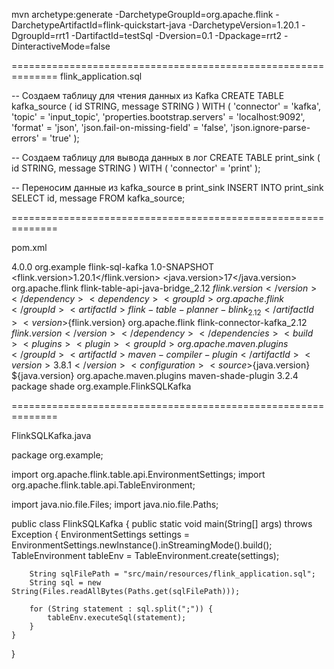 mvn archetype:generate -DarchetypeGroupId=org.apache.flink -DarchetypeArtifactId=flink-quickstart-java -DarchetypeVersion=1.20.1 -DgroupId=rrt1 -DartifactId=testSql -Dversion=0.1 -Dpackage=rrt2 -DinteractiveMode=false


==============================================================
flink_application.sql

-- Создаем таблицу для чтения данных из Kafka
CREATE TABLE kafka_source (
id STRING,
message STRING
) WITH (
'connector' = 'kafka',
'topic' = 'input_topic',
'properties.bootstrap.servers' = 'localhost:9092',
'format' = 'json',
'json.fail-on-missing-field' = 'false',
'json.ignore-parse-errors' = 'true'
);

-- Создаем таблицу для вывода данных в лог
CREATE TABLE print_sink (
id STRING,
message STRING
) WITH (
'connector' = 'print'
);

-- Переносим данные из kafka_source в print_sink
INSERT INTO print_sink
SELECT id, message FROM kafka_source;

==============================================================

pom.xml

<project xmlns="http://maven.apache.org/POM/4.0.0"
xmlns:xsi="http://www.w3.org/2001/XMLSchema-instance"
xsi:schemaLocation="http://maven.apache.org/POM/4.0.0 http://maven.apache.org/xsd/maven-4.0.0.xsd">
<modelVersion>4.0.0</modelVersion>
<groupId>org.example</groupId>
<artifactId>flink-sql-kafka</artifactId>
<version>1.0-SNAPSHOT</version>
<properties>
<flink.version>1.20.1</flink.version>
<java.version>17</java.version>
</properties>
<dependencies>
<dependency>
<groupId>org.apache.flink</groupId>
<artifactId>flink-table-api-java-bridge_2.12</artifactId>
<version>${flink.version}</version>
</dependency>
<dependency>
<groupId>org.apache.flink</groupId>
<artifactId>flink-table-planner-blink_2.12</artifactId>
<version>${flink.version}</version>
</dependency>
<dependency>
<groupId>org.apache.flink</groupId>
<artifactId>flink-connector-kafka_2.12</artifactId>
<version>${flink.version}</version>
</dependency>
</dependencies>
<build>
<plugins>
<plugin>
<groupId>org.apache.maven.plugins</groupId>
<artifactId>maven-compiler-plugin</artifactId>
<version>3.8.1</version>
<configuration>
<source>${java.version}</source>
<target>${java.version}</target>
</configuration>
</plugin>
<plugin>
<groupId>org.apache.maven.plugins</groupId>
<artifactId>maven-shade-plugin</artifactId>
<version>3.2.4</version>
<executions>
<execution>
<phase>package</phase>
<goals>
<goal>shade</goal>
</goals>
<configuration>
<transformers>
<transformer implementation="org.apache.maven.plugins.shade.resource.ServicesResourceTransformer"/>
<transformer implementation="org.apache.maven.plugins.shade.resource.ManifestResourceTransformer">
<mainClass>org.example.FlinkSQLKafka</mainClass>
</transformer>
</transformers>
</configuration>
</execution>
</executions>
</plugin>
</plugins>
</build>
</project>

==============================================================

FlinkSQLKafka.java

package org.example;

import org.apache.flink.table.api.EnvironmentSettings;
import org.apache.flink.table.api.TableEnvironment;

import java.nio.file.Files;
import java.nio.file.Paths;

public class FlinkSQLKafka {
public static void main(String[] args) throws Exception {
EnvironmentSettings settings = EnvironmentSettings.newInstance().inStreamingMode().build();
TableEnvironment tableEnv = TableEnvironment.create(settings);

        String sqlFilePath = "src/main/resources/flink_application.sql";
        String sql = new String(Files.readAllBytes(Paths.get(sqlFilePath)));
        
        for (String statement : sql.split(";")) {
            tableEnv.executeSql(statement);
        }
    }
}